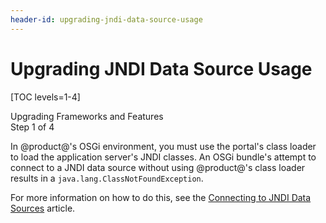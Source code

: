 ```yaml
---
header-id: upgrading-jndi-data-source-usage
---
```


# Upgrading JNDI Data Source Usage

[TOC levels=1-4]

<div class="learn-path-step">
    <p>Upgrading Frameworks and Features<br>Step 1 of 4</p>
</div>

In @product@'s OSGi environment, you must use the portal's class loader to load
the application server's JNDI classes. An OSGi bundle's attempt to connect to a
JNDI data source without using @product@'s class loader results in a
`java.lang.ClassNotFoundException`.

For more information on how to do this, see the
[Connecting to JNDI Data Sources](/docs/7-2/appdev/-/knowledge_base/a/connecting-to-data-sources-using-jndi)
article.

